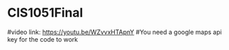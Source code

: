 # CIS1051Final
#video link:    https://youtu.be/WZvvxHTApnY
#You need a google maps api key for the code to work
